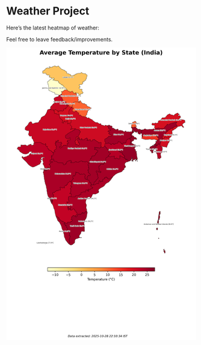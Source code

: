 # Weather Project

Here’s the latest heatmap of weather:

Feel free to leave feedback/improvements.

![India Heatmap](docs/assets/india_heatmap.png?v=00F205)
